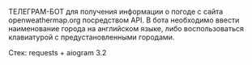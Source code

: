 ТЕЛЕГРАМ-БОТ для получения информации о погоде с сайта openweathermap.org посредством API.
В бота необходимо ввести наименование города на английском языке, либо воспользоваться клавиатурой с предустановленными городами.

Стек: requests + aiogram 3.2

